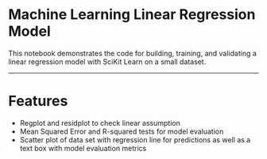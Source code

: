 # Machine Learning Linear Regression Model

This notebook demonstrates the code for building, training, and validating a linear regression model with SciKit Learn on a small dataset.
***

# Features

* Regplot and residplot to check linear assumption
* Mean Squared Error and R-squared tests for model evaluation
* Scatter plot of data set with regression line for predictions as well as a text box with model evaluation metrics
